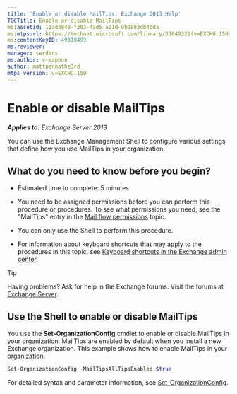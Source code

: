 ```yaml
---
title: 'Enable or disable MailTips: Exchange 2013 Help'
TOCTitle: Enable or disable MailTips
ms:assetid: 11ad3848-f303-4ad5-a21d-9b0883db4bda
ms:mtpsurl: https://technet.microsoft.com/library/JJ649321(v=EXCHG.150)
ms:contentKeyID: 49318493
ms.reviewer: 
manager: serdars
ms.author: v-mapenn
author: mattpennathe3rd
mtps_version: v=EXCHG.150
---
```


# Enable or disable MailTips

_**Applies to:** Exchange Server 2013_

You can use the Exchange Management Shell to configure various settings that define how you use MailTips in your organization.

## What do you need to know before you begin?

- Estimated time to complete: 5 minutes

- You need to be assigned permissions before you can perform this procedure or procedures. To see what permissions you need, see the "MailTips" entry in the [Mail flow permissions](mail-flow-permissions-exchange-2013-help.md) topic.

- You can only use the Shell to perform this procedure.

- For information about keyboard shortcuts that may apply to the procedures in this topic, see [Keyboard shortcuts in the Exchange admin center](keyboard-shortcuts-in-the-exchange-admin-center-2013-help.md).

> [!TIP]
> Having problems? Ask for help in the Exchange forums. Visit the forums at [Exchange Server](https://go.microsoft.com/fwlink/p/?linkid=60612).

## Use the Shell to enable or disable MailTips

You use the **Set-OrganizationConfig** cmdlet to enable or disable MailTips in your organization. MailTips are enabled by default when you install a new Exchange organization. This example shows how to enable MailTips in your organization.

```powershell
Set-OrganizationConfig -MailTipsAllTipsEnabled $true
```

For detailed syntax and parameter information, see [Set-OrganizationConfig](https://technet.microsoft.com/library/aa997443\(v=exchg.150\)).
